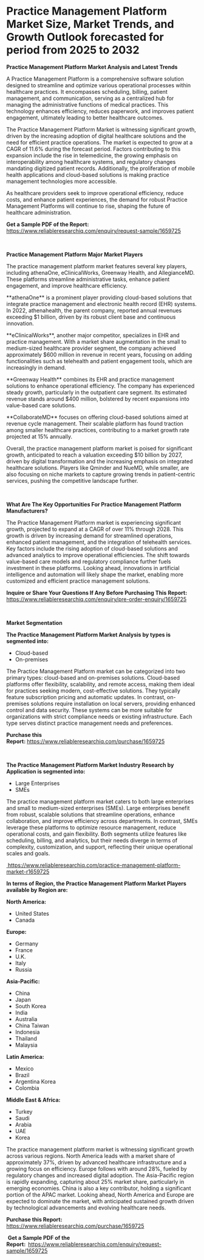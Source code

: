 <p><h1>Practice Management Platform Market Size, Market Trends, and Growth Outlook forecasted for period from 2025 to 2032</h1></p><p><strong>Practice Management Platform Market Analysis and Latest Trends</strong></p>
<p><p>A Practice Management Platform is a comprehensive software solution designed to streamline and optimize various operational processes within healthcare practices. It encompasses scheduling, billing, patient management, and communication, serving as a centralized hub for managing the administrative functions of medical practices. This technology enhances efficiency, reduces paperwork, and improves patient engagement, ultimately leading to better healthcare outcomes.</p><p>The Practice Management Platform Market is witnessing significant growth, driven by the increasing adoption of digital healthcare solutions and the need for efficient practice operations. The market is expected to grow at a CAGR of 11.6% during the forecast period. Factors contributing to this expansion include the rise in telemedicine, the growing emphasis on interoperability among healthcare systems, and regulatory changes mandating digitized patient records. Additionally, the proliferation of mobile health applications and cloud-based solutions is making practice management technologies more accessible. </p><p>As healthcare providers seek to improve operational efficiency, reduce costs, and enhance patient experiences, the demand for robust Practice Management Platforms will continue to rise, shaping the future of healthcare administration.</p></p>
<p><strong>Get a Sample PDF of the Report:&nbsp;</strong> <a href="https://www.reliableresearchiq.com/enquiry/request-sample/1659725?utm_campaign=3534&utm_medium=2&utm_source=Github&utm_content=ia&utm_term=20042025&utm_id=practice-management-platform">https://www.reliableresearchiq.com/enquiry/request-sample/1659725</a></p>
<p>&nbsp;</p>
<p><strong>Practice Management Platform Major Market Players</strong></p>
<p><p>The practice management platform market features several key players, including athenaOne, eClinicalWorks, Greenway Health, and AllegianceMD. These platforms streamline administrative tasks, enhance patient engagement, and improve healthcare efficiency.</p><p>**athenaOne** is a prominent player providing cloud-based solutions that integrate practice management and electronic health record (EHR) systems. In 2022, athenahealth, the parent company, reported annual revenues exceeding $1 billion, driven by its robust client base and continuous innovation.</p><p>**eClinicalWorks**, another major competitor, specializes in EHR and practice management. With a market share augmentation in the small to medium-sized healthcare provider segment, the company achieved approximately $600 million in revenue in recent years, focusing on adding functionalities such as telehealth and patient engagement tools, which are increasingly in demand.</p><p>**Greenway Health** combines its EHR and practice management solutions to enhance operational efficiency. The company has experienced steady growth, particularly in the outpatient care segment. Its estimated revenue stands around $400 million, bolstered by recent expansions into value-based care solutions.</p><p>**CollaborateMD** focuses on offering cloud-based solutions aimed at revenue cycle management. Their scalable platform has found traction among smaller healthcare practices, contributing to a market growth rate projected at 15% annually.</p><p>Overall, the practice management platform market is poised for significant growth, anticipated to reach a valuation exceeding $10 billion by 2027, driven by digital transformation and the increasing emphasis on integrated healthcare solutions. Players like Qminder and NueMD, while smaller, are also focusing on niche markets to capture growing trends in patient-centric services, pushing the competitive landscape further.</p></p>
<p>&nbsp;</p>
<p><strong>What Are The Key Opportunities For Practice Management Platform Manufacturers?</strong></p>
<p><p>The Practice Management Platform market is experiencing significant growth, projected to expand at a CAGR of over 11% through 2028. This growth is driven by increasing demand for streamlined operations, enhanced patient management, and the integration of telehealth services. Key factors include the rising adoption of cloud-based solutions and advanced analytics to improve operational efficiencies. The shift towards value-based care models and regulatory compliance further fuels investment in these platforms. Looking ahead, innovations in artificial intelligence and automation will likely shape the market, enabling more customized and efficient practice management solutions.</p></p>
<p><strong>Inquire or Share Your Questions If Any Before Purchasing This Report:</strong> <a href="https://www.reliableresearchiq.com/enquiry/pre-order-enquiry/1659725?utm_campaign=3534&utm_medium=2&utm_source=Github&utm_content=ia&utm_term=20042025&utm_id=practice-management-platform">https://www.reliableresearchiq.com/enquiry/pre-order-enquiry/1659725</a></p>
<p>&nbsp;</p>
<p><strong>Market Segmentation</strong></p>
<p><strong>The Practice Management Platform Market Analysis by types is segmented into:</strong></p>
<p><ul><li>Cloud-based</li><li>On-premises</li></ul></p>
<p><p>The Practice Management Platform market can be categorized into two primary types: cloud-based and on-premises solutions. Cloud-based platforms offer flexibility, scalability, and remote access, making them ideal for practices seeking modern, cost-effective solutions. They typically feature subscription pricing and automatic updates. In contrast, on-premises solutions require installation on local servers, providing enhanced control and data security. These systems can be more suitable for organizations with strict compliance needs or existing infrastructure. Each type serves distinct practice management needs and preferences.</p></p>
<p><strong>Purchase this Report:&nbsp;</strong><a href="https://www.reliableresearchiq.com/purchase/1659725?utm_campaign=3534&utm_medium=2&utm_source=Github&utm_content=ia&utm_term=20042025&utm_id=practice-management-platform">https://www.reliableresearchiq.com/purchase/1659725</a></p>
<p>&nbsp;</p>
<p><strong>The Practice Management Platform Market Industry Research by Application is segmented into:</strong></p>
<p><ul><li>Large Enterprises</li><li>SMEs</li></ul></p>
<p><p>The practice management platform market caters to both large enterprises and small to medium-sized enterprises (SMEs). Large enterprises benefit from robust, scalable solutions that streamline operations, enhance collaboration, and improve efficiency across departments. In contrast, SMEs leverage these platforms to optimize resource management, reduce operational costs, and gain flexibility. Both segments utilize features like scheduling, billing, and analytics, but their needs diverge in terms of complexity, customization, and support, reflecting their unique operational scales and goals.</p></p>
<p><a href="https://www.reliableresearchiq.com/practice-management-platform-market-r1659725?utm_campaign=3534&utm_medium=2&utm_source=Github&utm_content=ia&utm_term=20042025&utm_id=practice-management-platform">&nbsp;https://www.reliableresearchiq.com/practice-management-platform-market-r1659725</a></p>
<p><strong>In terms of Region, the Practice Management Platform Market Players available by Region are:</strong></p>
<p>
    <p> <strong> North America: </strong>
        <ul>
            <li>United States</li>
            <li>Canada</li>
        </ul>
        </p> 
    <p> <strong> Europe: </strong>
        <ul>
            <li>Germany</li>
            <li>France</li>
            <li>U.K.</li>
            <li>Italy</li>
            <li>Russia</li>
        </ul>
        </p> 
    <p> <strong> Asia-Pacific: </strong>
        <ul>
            <li>China</li>
            <li>Japan</li>
            <li>South Korea</li>
            <li>India</li>
            <li>Australia</li>
            <li>China Taiwan</li>
            <li>Indonesia</li>
            <li>Thailand</li>
            <li>Malaysia</li>
        </ul>
        </p> 
    <p> <strong> Latin America: </strong>
        <ul>
            <li>Mexico</li>
            <li>Brazil</li>
            <li>Argentina Korea</li>
            <li>Colombia</li>
        </ul>
        </p> 
    <p> <strong> Middle East & Africa: </strong>
        <ul>
            <li>Turkey</li>
            <li>Saudi</li>
            <li>Arabia</li>
            <li>UAE</li>
            <li>Korea</li>
        </ul>
    </p>
    </p>
<p><p>The practice management platform market is witnessing significant growth across various regions. North America leads with a market share of approximately 37%, driven by advanced healthcare infrastructure and a growing focus on efficiency. Europe follows with around 28%, fueled by regulatory changes and increased digital adoption. The Asia-Pacific region is rapidly expanding, capturing about 25% market share, particularly in emerging economies. China is also a key contributor, holding a significant portion of the APAC market. Looking ahead, North America and Europe are expected to dominate the market, with anticipated sustained growth driven by technological advancements and evolving healthcare needs.</p></p>
<p><strong>Purchase this Report: </strong><a href="https://www.reliableresearchiq.com/purchase/1659725?utm_campaign=3534&utm_medium=2&utm_source=Github&utm_content=ia&utm_term=20042025&utm_id=practice-management-platform">https://www.reliableresearchiq.com/purchase/1659725</a></p>
<p>&nbsp;<strong>Get a Sample PDF of the Report:&nbsp;&nbsp;</strong><a href="https://www.reliableresearchiq.com/enquiry/request-sample/1659725?utm_campaign=3534&utm_medium=2&utm_source=Github&utm_content=ia&utm_term=20042025&utm_id=practice-management-platform">https://www.reliableresearchiq.com/enquiry/request-sample/1659725</a></p>
<p><strong></strong></p>
<p><p></p><p></p><p></p></p>